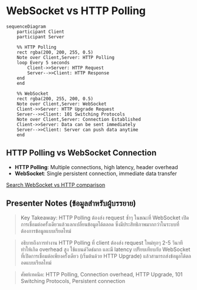 # WebSocket vs HTTP Polling

```mermaid
sequenceDiagram
    participant Client
    participant Server
    
    %% HTTP Polling
    rect rgba(200, 200, 255, 0.5)
    Note over Client,Server: HTTP Polling
    loop Every 5 seconds
        Client->>Server: HTTP Request
        Server-->>Client: HTTP Response
    end
    end
    
    %% WebSocket
    rect rgba(200, 255, 200, 0.5)
    Note over Client,Server: WebSocket
    Client->>Server: HTTP Upgrade Request
    Server-->>Client: 101 Switching Protocols
    Note over Client,Server: Connection Established
    Client->>Server: Data can be sent immediately
    Server-->>Client: Server can push data anytime
    end
```

## HTTP Polling vs WebSocket Connection

- **HTTP Polling**: Multiple connections, high latency, header overhead
- **WebSocket**: Single persistent connection, immediate data transfer

[Search WebSocket vs HTTP comparison](https://www.google.com/search?q=WebSocket+vs+HTTP+polling+comparison&tbm=isch)

## Presenter Notes (ข้อมูลสำหรับผู้บรรยาย)

> Key Takeaway: HTTP Polling ต้องส่ง request ซ้ำๆ ในขณะที่ WebSocket เปิดการเชื่อมต่อครั้งเดียวแล้วแลกเปลี่ยนข้อมูลได้ตลอด ซึ่งมีประสิทธิภาพมากกว่าในระบบที่ต้องการข้อมูลแบบเรียลไทม์

> อธิบายถึงการทำงาน HTTP Polling ที่ client ต้องส่ง request ใหม่ทุกๆ 2-5 วินาที ทำให้เกิด overhead สูง ใช้แบนด์วิดธ์มาก และมี latency
> เปรียบเทียบกับ WebSocket ที่เปิดการเชื่อมต่อเพียงครั้งเดียว (เริ่มต้นด้วย HTTP Upgrade) แล้วสามารถส่งข้อมูลได้ตลอดแบบเรียลไทม์

> ศัพท์เทคนิค: HTTP Polling, Connection overhead, HTTP Upgrade, 101 Switching Protocols, Persistent connection
